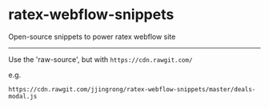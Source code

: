 # ratex-webflow-snippets
Open-source snippets to power ratex webflow site

---

Use the 'raw-source', but with `https://cdn.rawgit.com/`

e.g. 
```
https://cdn.rawgit.com/jjingrong/ratex-webflow-snippets/master/deals-modal.js
```
